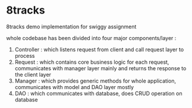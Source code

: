 # 8tracks
8tracks demo implementation for swiggy assignment

whole codebase has been divided into four major components/layer : 
1. Controller : which listens request from client and call request layer
to process 
2. Request : which contains core business logic for each request, 
communicates with manager layer mainly and returns the response to the 
client layer
3. Manager : which provides generic methods for whole application,
 communicates with model and DAO layer mostly
4. DAO : which communicates with database, does CRUD operation on database